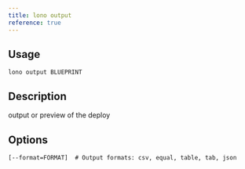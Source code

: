 ```yaml
---
title: lono output
reference: true
---
```


## Usage

    lono output BLUEPRINT

## Description

output or preview of the deploy


## Options

```
[--format=FORMAT]  # Output formats: csv, equal, table, tab, json
```

